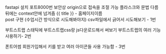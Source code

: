fastapi 설치 포트8000번 
보안상 origin으로 접속을 조절 가능
플라스크와 문법 다름 
뒤에는 context안에 넘겨줌
 {{ title }} - 홈페이지이름  
 post 구현 (수업시간 방식으로 시도해봐야지)
 csv파일에서 긁어서 시도해보기 - 1번

 부트스트랩 스태틱에 부트스트랩css랑 js다운로드해서 써보기 
 부트스트랩의 여러 기능 사용하기- 2번
 
 폰트어썸 회원가입해서 키를 받고 여러 아이콘들 사용 가능함 - 3번